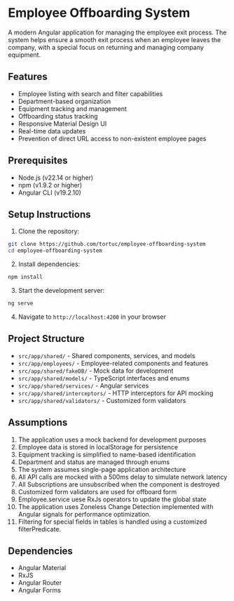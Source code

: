 # Employee Offboarding System

A modern Angular application for managing the employee exit process. The system helps ensure a smooth exit process when an employee leaves the company, with a special focus on returning and managing company equipment.

## Features

- Employee listing with search and filter capabilities
- Department-based organization
- Equipment tracking and management
- Offboarding status tracking
- Responsive Material Design UI
- Real-time data updates
- Prevention of direct URL access to non-existent employee pages

## Prerequisites

- Node.js (v22.14 or higher)
- npm (v1.9.2 or higher)
- Angular CLI (v19.2.10)

## Setup Instructions

1. Clone the repository:
```bash
git clone https://github.com/tortuc/employee-offboarding-system
cd employee-offboarding-system
```

2. Install dependencies:
```bash
npm install
```

3. Start the development server:
```bash
ng serve
```

4. Navigate to `http://localhost:4200` in your browser

## Project Structure

- `src/app/shared/` - Shared components, services, and models
- `src/app/employees/` - Employee-related components and features
- `src/app/shared/fakeDB/` - Mock data for development
- `src/app/shared/models/` - TypeScript interfaces and enums
- `src/app/shared/services/` - Angular services
- `src/app/shared/interceptors/` - HTTP interceptors for API mocking
- `src/app/shared/validators/` - Customized form validators

## Assumptions

1. The application uses a mock backend for development purposes
2. Employee data is stored in localStorage for persistence
3. Equipment tracking is simplified to name-based identification
4. Department and status are managed through enums
5. The system assumes single-page application architecture
6. All API calls are mocked with a 500ms delay to simulate network latency
7. All Subscriptions are unsubscribed when the component is destroyed
8. Customized form validators are used for offboard form
9. Employee.service uese RxJs operators to update the global state
10. The application uses Zoneless Change Detection implemented with Angular signals for performance optimization.
11. Filtering for special fields in tables is handled using a customized filterPredicate.

## Dependencies

- Angular Material
- RxJS
- Angular Router
- Angular Forms
